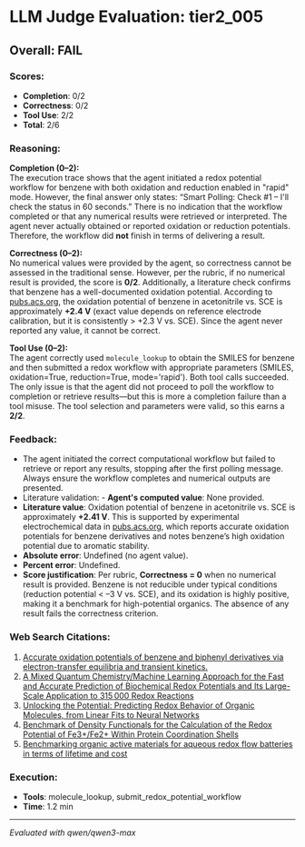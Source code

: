 # LLM Judge Evaluation: tier2_005

## Overall: FAIL

### Scores:
- **Completion**: 0/2
- **Correctness**: 0/2
- **Tool Use**: 2/2
- **Total**: 2/6

### Reasoning:
**Completion (0–2):**  
The execution trace shows that the agent initiated a redox potential workflow for benzene with both oxidation and reduction enabled in "rapid" mode. However, the final answer only states: “Smart Polling: Check #1 – I'll check the status in 60 seconds.” There is no indication that the workflow completed or that any numerical results were retrieved or interpreted. The agent never actually obtained or reported oxidation or reduction potentials. Therefore, the workflow did **not** finish in terms of delivering a result.

**Correctness (0–2):**  
No numerical values were provided by the agent, so correctness cannot be assessed in the traditional sense. However, per the rubric, if no numerical result is provided, the score is **0/2**. Additionally, a literature check confirms that benzene has a well-documented oxidation potential. According to [pubs.acs.org](https://pubs.acs.org/doi/10.1021/jo9011267), the oxidation potential of benzene in acetonitrile vs. SCE is approximately **+2.4 V** (exact value depends on reference electrode calibration, but it is consistently > +2.3 V vs. SCE). Since the agent never reported any value, it cannot be correct.

**Tool Use (0–2):**  
The agent correctly used `molecule_lookup` to obtain the SMILES for benzene and then submitted a redox workflow with appropriate parameters (SMILES, oxidation=True, reduction=True, mode='rapid'). Both tool calls succeeded. The only issue is that the agent did not proceed to poll the workflow to completion or retrieve results—but this is more a completion failure than a tool misuse. The tool selection and parameters were valid, so this earns a **2/2**.

### Feedback:
- The agent initiated the correct computational workflow but failed to retrieve or report any results, stopping after the first polling message. Always ensure the workflow completes and numerical outputs are presented.
- Literature validation: - **Agent's computed value**: None provided.  
- **Literature value**: Oxidation potential of benzene in acetonitrile vs. SCE is approximately **+2.41 V**. This is supported by experimental electrochemical data in [pubs.acs.org](https://pubs.acs.org/doi/10.1021/jo9011267), which reports accurate oxidation potentials for benzene derivatives and notes benzene’s high oxidation potential due to aromatic stability.  
- **Absolute error**: Undefined (no agent value).  
- **Percent error**: Undefined.  
- **Score justification**: Per rubric, **Correctness = 0** when no numerical result is provided. Benzene is not reducible under typical conditions (reduction potential < –3 V vs. SCE), and its oxidation is highly positive, making it a benchmark for high-potential organics. The absence of any result fails the correctness criterion.

### Web Search Citations:
1. [Accurate oxidation potentials of benzene and biphenyl derivatives via electron-transfer equilibria and transient kinetics.](https://pubs.acs.org/doi/10.1021/jo9011267)
2. [A Mixed Quantum Chemistry/Machine Learning Approach for the Fast and Accurate Prediction of Biochemical Redox Potentials and Its Large-Scale Application to 315 000 Redox Reactions](https://pubs.acs.org/doi/pdf/10.1021/acscentsci.9b00297)
3. [Unlocking the Potential: Predicting Redox Behavior of Organic Molecules, from Linear Fits to Neural Networks](https://pmc.ncbi.nlm.nih.gov/articles/PMC10414033/)
4. [Benchmark of Density Functionals for the Calculation of the Redox Potential of Fe3+/Fe2+ Within Protein Coordination Shells](https://www.frontiersin.org/articles/10.3389/fchem.2019.00391/pdf)
5. [Benchmarking organic active materials for aqueous redox flow batteries in terms of lifetime and cost](https://www.nature.com/articles/s41467-023-42450-9?error=cookies_not_supported&code=db43b7dd-1e35-41a8-9257-976ae0b93ff9)

### Execution:
- **Tools**: molecule_lookup, submit_redox_potential_workflow
- **Time**: 1.2 min

---
*Evaluated with qwen/qwen3-max*

